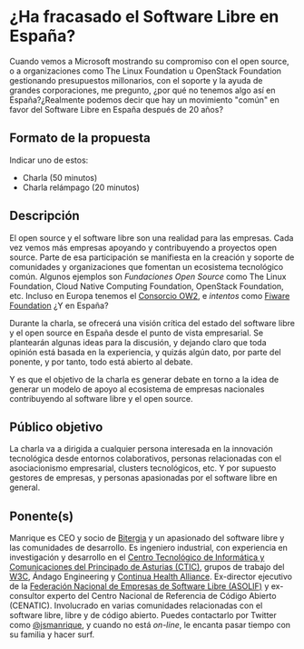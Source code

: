 # ¿Ha fracasado el Software Libre en España?

Cuando vemos a Microsoft mostrando su compromiso con el open source, o a organizaciones 
como The Linux Foundation u OpenStack Foundation gestionando presupuestos millonarios, con
el soporte y la ayuda de grandes corporaciones, me pregunto, ¿por qué no tenemos algo así 
en España?¿Realmente podemos decir que hay un movimiento "común" en favor del Software 
Libre en España después de 20 años?

## Formato de la propuesta

Indicar uno de estos:

* Charla (50 minutos) 
* Charla relámpago (20 minutos)

## Descripción

El open source y el software libre son una realidad para las empresas. Cada vez vemos
más empresas apoyando y contribuyendo a proyectos open source. Parte de esa participación
se manifiesta en la creación y soporte de comunidades y organizaciones que fomentan un
ecosistema tecnológico común. Algunos ejemplos son *Fundaciones Open Source* como The
Linux Foundation, Cloud Native Computing Foundation, OpenStack Foundation, etc. Incluso
en Europa tenemos el [Consorcio OW2](https://www.ow2.org/), e *intentos* como
[Fiware Foundation](https://www.fiware.org/foundation/) ¿Y en España?

Durante la charla, se ofrecerá una visión crítica del estado del software libre y el
open source en España desde el punto de vista empresarial. Se plantearán algunas ideas
para la discusión, y dejando claro que toda opinión está basada en la experiencia, y
quizás algún dato, por parte del ponente, y por tanto, todo está abierto al debate.

Y es que el objetivo de la charla es generar debate en torno a la idea de generar un
modelo de apoyo al ecosistema de empresas nacionales contribuyendo al software libre
y el open source.

## Público objetivo

La charla va a dirigida a cualquier persona interesada en la innovación tecnológica desde
entornos colaborativos, personas relacionadas con el asociacionismo empresarial, clusters
tecnológicos, etc. Y por supuesto gestores de empresas, y personas apasionadas por el
software libre en general.

## Ponente(s)

Manrique es CEO y socio de [Bitergia](https://bitergia.com) y un apasionado del software 
libre y las comunidades de desarrollo. Es ingeniero industrial, con experiencia en 
investigación y desarrollo en el [Centro Tecnológico de Informática y Comunicaciones 
del Principado de Asturias (CTIC)](https://www.fundacionctic.org/), grupos de trabajo 
del [W3C](https://w3.org), Ándago Engineering y [Continua Health Alliance](http://www.pchalliance.org/).
Ex-director ejecutivo de la [Federación Nacional de Empresas de Software Libre (ASOLIF)](http://www.asolif.es/)
y ex-consultor experto del Centro Nacional de Referencia de Código Abierto (CENATIC). 
Involucrado en varias comunidades relacionadas con el software libre, libre y de código abierto. 
Puedes contactarlo por Twitter como [@jsmanrique](https://twitter.com/jsmanrique), y cuando no está 
*on-line*, le encanta pasar tiempo con su familia y hacer surf.
